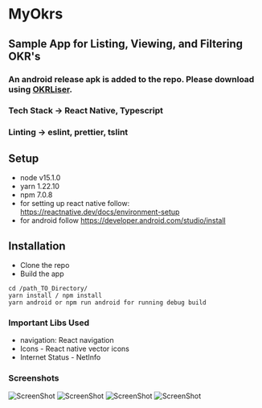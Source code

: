 # MyOkrs

## Sample App for Listing, Viewing, and Filtering OKR's

### An android release apk is added to the repo. Please download using [OKRLiser](https://github.com/muditpant13/OKRLister/blob/master/appRelease/app-release.apk).

### Tech Stack -> React Native, Typescript
### Linting -> eslint, prettier, tslint

## Setup
- node v15.1.0
- yarn 1.22.10
- npm 7.0.8
- for setting up react native follow: https://reactnative.dev/docs/environment-setup
- for android follow https://developer.android.com/studio/install

## Installation
- Clone the repo 
- Build the app 
```
cd /path_TO_Directory/
yarn install / npm install
yarn android or npm run android for running debug build
```
### Important Libs Used 
- navigation: React navigation
- Icons - React native vector icons
- Internet Status - NetInfo

### Screenshots
![ScreenShot](https://github.com/muditpant13/OKRLister/blob/master/screenshots/1Okr.png)
![ScreenShot](https://github.com/muditpant13/OKRLister/blob/master/screenshots/filterOkr.png)
![ScreenShot](https://github.com/muditpant13/OKRLister/blob/master/screenshots/filteredOkr.png)
![ScreenShot](https://github.com/muditpant13/OKRLister/blob/master/screenshots/popupOkr.png)




